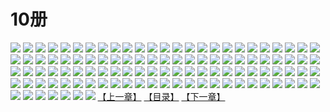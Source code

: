 # 10册
![](https://mao.mhtupian.com/uploads/img/7563/111239/1.jpg)
![](https://mao.mhtupian.com/uploads/img/7563/111239/2.jpg)
![](https://mao.mhtupian.com/uploads/img/7563/111239/3.jpg)
![](https://mao.mhtupian.com/uploads/img/7563/111239/4.jpg)
![](https://mao.mhtupian.com/uploads/img/7563/111239/5.jpg)
![](https://mao.mhtupian.com/uploads/img/7563/111239/6.jpg)
![](https://mao.mhtupian.com/uploads/img/7563/111239/7.jpg)
![](https://mao.mhtupian.com/uploads/img/7563/111239/8.jpg)
![](https://mao.mhtupian.com/uploads/img/7563/111239/9.jpg)
![](https://mao.mhtupian.com/uploads/img/7563/111239/10.jpg)
![](https://mao.mhtupian.com/uploads/img/7563/111239/11.jpg)
![](https://mao.mhtupian.com/uploads/img/7563/111239/12.jpg)
![](https://mao.mhtupian.com/uploads/img/7563/111239/13.jpg)
![](https://mao.mhtupian.com/uploads/img/7563/111239/14.jpg)
![](https://mao.mhtupian.com/uploads/img/7563/111239/15.jpg)
![](https://mao.mhtupian.com/uploads/img/7563/111239/16.jpg)
![](https://mao.mhtupian.com/uploads/img/7563/111239/17.jpg)
![](https://mao.mhtupian.com/uploads/img/7563/111239/18.jpg)
![](https://mao.mhtupian.com/uploads/img/7563/111239/19.jpg)
![](https://mao.mhtupian.com/uploads/img/7563/111239/20.jpg)
![](https://mao.mhtupian.com/uploads/img/7563/111239/21.jpg)
![](https://mao.mhtupian.com/uploads/img/7563/111239/22.jpg)
![](https://mao.mhtupian.com/uploads/img/7563/111239/23.jpg)
![](https://mao.mhtupian.com/uploads/img/7563/111239/24.jpg)
![](https://mao.mhtupian.com/uploads/img/7563/111239/25.jpg)
![](https://mao.mhtupian.com/uploads/img/7563/111239/26.jpg)
![](https://mao.mhtupian.com/uploads/img/7563/111239/27.jpg)
![](https://mao.mhtupian.com/uploads/img/7563/111239/28.jpg)
![](https://mao.mhtupian.com/uploads/img/7563/111239/29.jpg)
![](https://mao.mhtupian.com/uploads/img/7563/111239/30.jpg)
![](https://mao.mhtupian.com/uploads/img/7563/111239/31.jpg)
![](https://mao.mhtupian.com/uploads/img/7563/111239/32.jpg)
![](https://mao.mhtupian.com/uploads/img/7563/111239/33.jpg)
![](https://mao.mhtupian.com/uploads/img/7563/111239/34.jpg)
![](https://mao.mhtupian.com/uploads/img/7563/111239/35.jpg)
![](https://mao.mhtupian.com/uploads/img/7563/111239/36.jpg)
![](https://mao.mhtupian.com/uploads/img/7563/111239/37.jpg)
![](https://mao.mhtupian.com/uploads/img/7563/111239/38.jpg)
![](https://mao.mhtupian.com/uploads/img/7563/111239/39.jpg)
![](https://mao.mhtupian.com/uploads/img/7563/111239/40.jpg)
![](https://mao.mhtupian.com/uploads/img/7563/111239/41.jpg)
![](https://mao.mhtupian.com/uploads/img/7563/111239/42.jpg)
![](https://mao.mhtupian.com/uploads/img/7563/111239/43.jpg)
![](https://mao.mhtupian.com/uploads/img/7563/111239/44.jpg)
![](https://mao.mhtupian.com/uploads/img/7563/111239/45.jpg)
![](https://mao.mhtupian.com/uploads/img/7563/111239/46.jpg)
![](https://mao.mhtupian.com/uploads/img/7563/111239/47.jpg)
![](https://mao.mhtupian.com/uploads/img/7563/111239/48.jpg)
![](https://mao.mhtupian.com/uploads/img/7563/111239/49.jpg)
![](https://mao.mhtupian.com/uploads/img/7563/111239/50.jpg)
![](https://mao.mhtupian.com/uploads/img/7563/111239/51.jpg)
![](https://mao.mhtupian.com/uploads/img/7563/111239/52.jpg)
![](https://mao.mhtupian.com/uploads/img/7563/111239/53.jpg)
![](https://mao.mhtupian.com/uploads/img/7563/111239/54.jpg)
![](https://mao.mhtupian.com/uploads/img/7563/111239/55.jpg)
![](https://mao.mhtupian.com/uploads/img/7563/111239/56.jpg)
![](https://mao.mhtupian.com/uploads/img/7563/111239/57.jpg)
![](https://mao.mhtupian.com/uploads/img/7563/111239/58.jpg)
![](https://mao.mhtupian.com/uploads/img/7563/111239/59.jpg)
![](https://mao.mhtupian.com/uploads/img/7563/111239/60.jpg)
![](https://mao.mhtupian.com/uploads/img/7563/111239/61.jpg)
![](https://mao.mhtupian.com/uploads/img/7563/111239/62.jpg)
![](https://mao.mhtupian.com/uploads/img/7563/111239/63.jpg)
![](https://mao.mhtupian.com/uploads/img/7563/111239/64.jpg)
![](https://mao.mhtupian.com/uploads/img/7563/111239/65.jpg)
![](https://mao.mhtupian.com/uploads/img/7563/111239/66.jpg)
![](https://mao.mhtupian.com/uploads/img/7563/111239/67.jpg)
![](https://mao.mhtupian.com/uploads/img/7563/111239/68.jpg)
![](https://mao.mhtupian.com/uploads/img/7563/111239/69.jpg)
![](https://mao.mhtupian.com/uploads/img/7563/111239/70.jpg)
![](https://mao.mhtupian.com/uploads/img/7563/111239/71.jpg)
![](https://mao.mhtupian.com/uploads/img/7563/111239/72.jpg)
![](https://mao.mhtupian.com/uploads/img/7563/111239/73.jpg)
![](https://mao.mhtupian.com/uploads/img/7563/111239/74.jpg)
![](https://mao.mhtupian.com/uploads/img/7563/111239/75.jpg)
![](https://mao.mhtupian.com/uploads/img/7563/111239/76.jpg)
![](https://mao.mhtupian.com/uploads/img/7563/111239/77.jpg)
![](https://mao.mhtupian.com/uploads/img/7563/111239/78.jpg)
![](https://mao.mhtupian.com/uploads/img/7563/111239/79.jpg)
![](https://mao.mhtupian.com/uploads/img/7563/111239/80.jpg)
![](https://mao.mhtupian.com/uploads/img/7563/111239/81.jpg)
![](https://mao.mhtupian.com/uploads/img/7563/111239/82.jpg)
![](https://mao.mhtupian.com/uploads/img/7563/111239/83.jpg)
![](https://mao.mhtupian.com/uploads/img/7563/111239/84.jpg)
![](https://mao.mhtupian.com/uploads/img/7563/111239/85.jpg)
![](https://mao.mhtupian.com/uploads/img/7563/111239/86.jpg)
![](https://mao.mhtupian.com/uploads/img/7563/111239/87.jpg)
![](https://mao.mhtupian.com/uploads/img/7563/111239/88.jpg)
![](https://mao.mhtupian.com/uploads/img/7563/111239/89.jpg)
![](https://mao.mhtupian.com/uploads/img/7563/111239/90.jpg)
![](https://mao.mhtupian.com/uploads/img/7563/111239/91.jpg)
![](https://mao.mhtupian.com/uploads/img/7563/111239/92.jpg)
![](https://mao.mhtupian.com/uploads/img/7563/111239/93.jpg)
![](https://mao.mhtupian.com/uploads/img/7563/111239/94.jpg)
![](https://mao.mhtupian.com/uploads/img/7563/111239/95.jpg)
![](https://mao.mhtupian.com/uploads/img/7563/111239/96.jpg)
![](https://mao.mhtupian.com/uploads/img/7563/111239/97.jpg)
![](https://mao.mhtupian.com/uploads/img/7563/111239/98.jpg)
![](https://mao.mhtupian.com/uploads/img/7563/111239/99.jpg)
![](https://mao.mhtupian.com/uploads/img/7563/111239/100.jpg)
![](https://mao.mhtupian.com/uploads/img/7563/111239/101.jpg)
![](https://mao.mhtupian.com/uploads/img/7563/111239/102.jpg)
![](https://mao.mhtupian.com/uploads/img/7563/111239/103.jpg)
![](https://mao.mhtupian.com/uploads/img/7563/111239/104.jpg)
![](https://mao.mhtupian.com/uploads/img/7563/111239/105.jpg)
![](https://mao.mhtupian.com/uploads/img/7563/111239/106.jpg)
![](https://mao.mhtupian.com/uploads/img/7563/111239/107.jpg)
[【上一章】](./171.md)
[【目录】](./README.md)
[【下一章】](./173.md)
